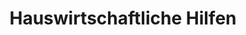 ---
title: "Hauswirtschaftliche Hilfen"
draft: true
leistungen: ["Wohnungsreinigung", "Einkaufen", " Mahlzeitenzubereitung u.a."]
img: /img/breakfast.png
---